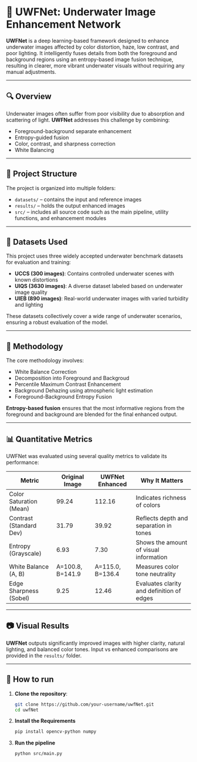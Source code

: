 # 🌊 UWFNet: Underwater Image Enhancement Network

**UWFNet** is a deep learning-based framework designed to enhance underwater images affected by color distortion, haze, low contrast, and poor lighting. It intelligently fuses details from both the foreground and background regions using an entropy-based image fusion technique, resulting in clearer, more vibrant underwater visuals without requiring any manual adjustments.

---

## 🔍 Overview

Underwater images often suffer from poor visibility due to absorption and scattering of light. **UWFNet** addresses this challenge by combining:

- Foreground-background separate enhancement
- Entropy-guided fusion  
- Color, contrast, and sharpness correction  
- White Balancing

---

## 📁 Project Structure

The project is organized into multiple folders:

- `datasets/` – contains the input and reference images  
- `results/` – holds the output enhanced images  
- `src/` – includes all source code such as the main pipeline, utility functions, and enhancement modules  

---

## 🧪 Datasets Used

This project uses three widely accepted underwater benchmark datasets for evaluation and training:

- **UCCS (300 images)**: Contains controlled underwater scenes with known distortions  
- **UIQS (3630 images)**: A diverse dataset labeled based on underwater image quality  
- **UIEB (890 images)**: Real-world underwater images with varied turbidity and lighting  

These datasets collectively cover a wide range of underwater scenarios, ensuring a robust evaluation of the model.

---

## 🧠 Methodology

The core methodology involves:

- White Balance Correction  
- Decomposition into Foreground and Backgroud
- Percentile Maximum Contrast Enhancement
- Background Dehazing using atmospheric light estimation 
- Foreground-Background Entropy Fusion  

**Entropy-based fusion** ensures that the most informative regions from the foreground and background are blended for the final enhanced output.

---

## 📊 Quantitative Metrics

UWFNet was evaluated using several quality metrics to validate its performance:

| **Metric**                | **Original Image**    | **UWFNet Enhanced**     | **Why It Matters**                          |
|--------------------------|-----------------------|--------------------------|----------------------------------------------|
| Color Saturation (Mean)  | 99.24                 | 112.16                   | Indicates richness of colors                |
| Contrast (Standard Dev)  | 31.79                 | 39.92                    | Reflects depth and separation in tones      |
| Entropy (Grayscale)      | 6.93                  | 7.30                     | Shows the amount of visual information      |
| White Balance (A, B)     | A=100.8, B=141.9      | A=115.0, B=136.4         | Measures color tone neutrality              |
| Edge Sharpness (Sobel)   | 9.25                  | 12.46                    | Evaluates clarity and definition of edges   |

---

## 📷 Visual Results

**UWFNet** outputs significantly improved images with higher clarity, natural lighting, and balanced color tones. Input vs enhanced comparisons are provided in the `results/` folder.

---

## 🎥 How to run
1. **Clone the repository**:
   ```bash
   git clone https://github.com/your-username/uwfNet.git
   cd uwfNet
2. **Install the Requirements**
   ```bash
   pip install opencv-python numpy
5. **Run the pipeline**
   ```bash
   python src/main.py

